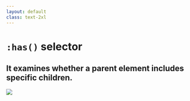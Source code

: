 ```yaml
---
layout: default
class: text-2xl
---
```


# `:has()` selector

## It examines whether a **parent** element includes specific **children**.

<img src="/images/has-01.png" class="mt-5 h-70 m-auto" />
